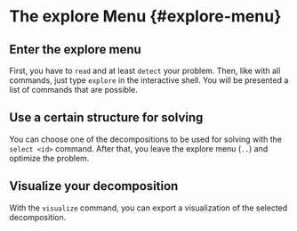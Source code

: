 # The explore Menu {#explore-menu}

## Enter the explore menu
First, you have to `read` and at least `detect` your problem. Then, like with
all commands, just type `explore` in the interactive shell. You will be
presented a list of commands that are possible.

## Use a certain structure for solving
You can choose one of the decompositions to
be used for solving with the `select <id>` command. After that, you leave the
explore menu (`..`) and optimize the problem.

## Visualize your decomposition
With the `visualize` command, you can export a visualization of the selected
decomposition.
